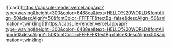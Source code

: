 ![[card][https://capsule-render.vercel.app/api?type=waving&height=300&color=6488ea&text=HELLO%20WORLD&fontAlign=50&descAlignY=50&fontColor=FFFFFF&textBg=false&descAlign=50&animation=twinkling]](https://capsule-render.vercel.app/api?type=waving&height=300&color=6488ea&text=HELLO%20WORLD&fontAlign=50&descAlignY=50&fontColor=FFFFFF&textBg=false&descAlign=50&animation=twinkling)
